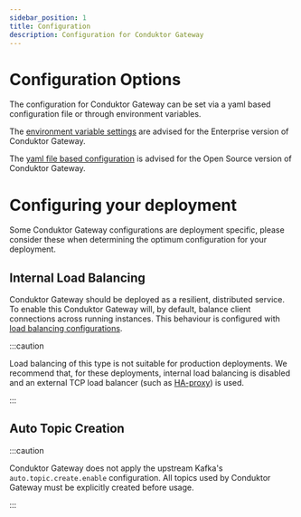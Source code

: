 ```yaml
---
sidebar_position: 1
title: Configuration
description: Configuration for Conduktor Gateway
---
```


# Configuration Options

The configuration for Conduktor Gateway can be set via a yaml based configuration file or through environment variables.

The [environment variable settings](./env-variables.md) are advised for the Enterprise version of Conduktor Gateway.

The [yaml file based configuration](./opensource-yaml-config.md) is advised for the Open Source version of Conduktor Gateway.

# Configuring your deployment

Some Conduktor Gateway configurations are deployment specific, please consider these when determining the optimum 
configuration for your deployment.

## Internal Load Balancing

Conduktor Gateway should be deployed as a resilient, distributed service. To enable this Conduktor Gateway will, by 
default, balance client connections across running instances. This behaviour is configured with [load balancing 
configurations](./env-variables.md#load-Balancing-configurations).

:::caution

Load balancing of this type is not suitable for production deployments. We recommend that, for these deployments, 
internal load balancing is disabled and an external TCP load balancer (such as [HA-proxy](https://www.haproxy.org/)) is 
used.

:::

## Auto Topic Creation

:::caution

Conduktor Gateway does not apply the upstream Kafka's `auto.topic.create.enable` configuration. All topics used by 
Conduktor Gateway must be explicitly created before usage. 


:::
